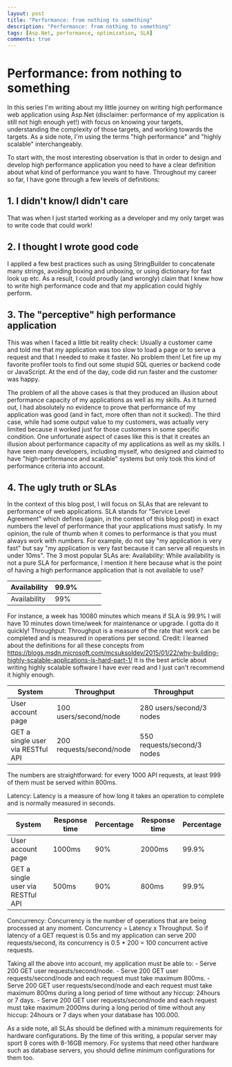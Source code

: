 ```yaml
---
layout: post
title: "Performance: from nothing to something"
description: "Performance: from nothing to something"
tags: [Asp.Net, performance, optimization, SLA]
comments: true
---
```


# Performance: from nothing to something

In this series I'm writing about my little journey on writing high performance web application using Asp.Net (disclaimer: performance of my application is still not high enough yet!) with focus on knowing your targets, understanding the complexity of those targets, and working towards the targets. As a side note, I'm using the terms "high performance" and "highly scalable" interchangeably.

To start with, the most interesting observation is that in order to design and develop high performance application you need to have a clear definition about what kind of performance you want to have. Throughout my career so far, I have gone through a few levels of definitions:

## 1. I didn't know/I didn't care
That was when I just started working as a developer and my only target was to write code that could work!
## 2. I thought I wrote good code
I applied a few best practices such as using StringBuilder to concatenate many strings, avoiding boxing and unboxing, or using dictionary for fast look up etc. As a result, I could proudly (and wrongly) claim that I knew how to write high performance code and that my application could highly perform.
## 3. The "perceptive" high performance application
This was when I faced a little bit reality check: Usually a customer came and told me that my application was too slow to load a page or to serve a request and that I needed to make it faster. No problem then! Let fire up my favorite profiler tools to find out some stupid SQL queries or backend code or JavaScript. At the end of the day, code did run faster and the customer was happy. 

The problem of all the above cases is that they produced an illusion about performance capacity of my applications as well as my skills. As it turned out, I had absolutely no evidence to prove that performance of my application was good (and in fact, more often than not it sucked). The third case, while had some output value to my customers, was actually very limited because it worked just for those customers in some specific condition. One unfortunate aspect of cases like this is that it creates an illusion about performance capacity of my applications as well as my skills. I have seen many developers, including myself, who designed and claimed to have "high-performance and scalable" systems but only took this kind of performance criteria into account.
## 4. The ugly truth or SLAs
In the context of this blog post, I will focus on SLAs that are relevant to performance of web applications. SLA stands for "Service Level Agreement" which defines (again, in the context of this blog post) in exact numbers the level of performance that your applications must satisfy. In my opinion, the rule of thumb when it comes to performance is that you must always work with numbers. For example, do not say "my application is very fast" but say "my application is very fast because it can serve all requests in under 10ms". The 3 most popular SLAs are:
Availability: While availability is not a pure SLA for performance, I mention it here because what is the point of having a high performance application that is not available to use?

| Availability | 99.9% |   |   |   |
|--------------|-------|---|---|---|
| Availability | 99%   |   |   |   |

For instance, a week has 10080 minutes which means if SLA is 99.9% I will have 10 minutes down time/week for maintenance or upgrade. I gotta do it quickly!
Throughput: Throughput is a measure of the rate that work can be completed and is measured in operations per second.
Credit: I learned about the definitions for all these concepts from https://blogs.msdn.microsoft.com/mcsuksoldev/2015/01/22/why-building-highly-scalable-applications-is-hard-part-1/ It is the best article about writing highly scalable software I have ever read and I just can't recommend it highly enough.

| System                            | Throughput               | Throughput                  |   |   |
|-----------------------------------|--------------------------|-----------------------------|---|---|
| User account page                 | 100 users/second/node    | 280 users/second/3 nodes    |   |   |
| GET a single user via RESTful API | 200 requests/second/node | 550 requests/second/3 nodes |   |   |

The numbers are straightforward: for every 1000 API requests, at least 999 of them must be served within 800ms.

Latency: Latency is a measure of how long it takes an operation to complete and is normally measured in seconds. 

| System                            | Response time | Percentage | Response time | Percentage |
|-----------------------------------|---------------|------------|---------------|------------|
| User account page                 | 1000ms        | 90%        | 2000ms        | 99.9%      |
| GET a single user via RESTful API | 500ms         | 90%        | 800ms         | 99.9%      |

Concurrency: Concurrency is the number of operations that are being processed at any moment.
			Concurrency = Latency x Throughput.
So if latency of a GET request is 0.5s and my application can serve 200 requests/second, its concurrency is 0.5 * 200 = 100 concurrent active requests.

Taking all the above into account, my application must be able to:
	- Serve 200 GET user requests/second/node.
	- Serve 200 GET user requests/second/node and each request must take maximum 800ms.
	- Serve 200 GET user requests/second/node and each request must take maximum 800ms during a long period of time without any hiccup: 24hours or 7 days.
	- Serve 200 GET user requests/second/node and each request must take maximum 2000ms during a long period of time without any hiccup: 24hours or 7 days when your database has 100.000.
	
As a side note, all SLAs should be defined with a minimum requirements for hardware configurations. By the time of this writing, a popular server may sport 8 cores with 8-16GB memory. For systems that need other hardware such as database servers, you should define minimum configurations for them too.
